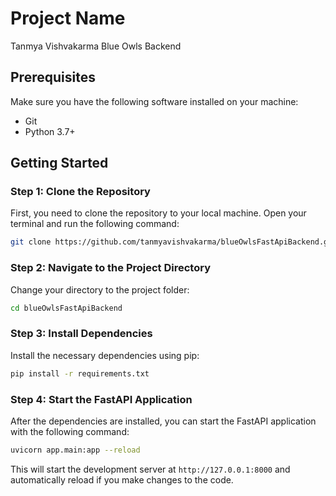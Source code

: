 # Project Name
Tanmya Vishvakarma Blue Owls Backend
## Prerequisites
Make sure you have the following software installed on your machine:
- Git
- Python 3.7+

## Getting Started

### Step 1: Clone the Repository
First, you need to clone the repository to your local machine. Open your terminal and run the following command:

```bash
git clone https://github.com/tanmyavishvakarma/blueOwlsFastApiBackend.git
```

### Step 2: Navigate to the Project Directory
Change your directory to the project folder:

```bash
cd blueOwlsFastApiBackend
```

### Step 3: Install Dependencies
Install the necessary dependencies using pip:

```bash
pip install -r requirements.txt
```

### Step 4: Start the FastAPI Application
After the dependencies are installed, you can start the FastAPI application with the following command:

```bash
uvicorn app.main:app --reload
```

This will start the development server at `http://127.0.0.1:8000` and automatically reload if you make changes to the code.
